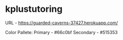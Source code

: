 # kplustutoring

URL - https://guarded-caverns-37427.herokuapp.com/

Color Pallete: 
Primary - #66c0bf
Secondary - #515353

